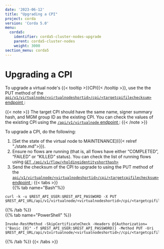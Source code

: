 ```yaml
---
date: '2023-06-12'
title: "Upgrading a CPI"
project: corda
version: 'Corda 5.0'
menu:
  corda5:
    identifier: corda5-cluster-nodes-upgrade
    parent: corda5-cluster-nodes
    weight: 3000
section_menu: corda5
---
```


# Upgrading a CPI

To upgrade a virtual node's {{< tooltip >}}CPI{{< /tooltip >}}, use the the PUT method of the <a href ="../../reference/rest-api/C5_OpenAPI.html#tag/Virtual-Node-API/operation/put_virtualnode__virtualnodeshortid__cpi__targetcpifilechecksum_">`api/v1/virtualnode/<virtualnodeshortid>/cpi/<targetcpifilechecksum>` endpoint </a>:

{{< note >}}
The target CPI should have the same name, signer summary hash, and MGM group ID as the existing CPI. You can check the values of the existing CPI using 
the <a href ="./retrieving.md">`/api/v1/virtualnode` endpoint </a>:
{{< /note >}}

To upgrade a CPI, do the following:

1. [Set the state of the virtual node to MAINTENANCE]({{< relref "./state.md">}}). 
2. Ensure no flows are running (that is, all flows have either “COMPLETED”, “FAILED” or “KILLED” status). You can check the list of running flows using <a href ="../../reference/rest-api/C5_OpenAPI.html#tag/Flow-Management-API/operation/get_flow__holdingidentityshorthash_">`GET /api/v1/flow/<holdingidentityshorthash>` </a>
3. Send the checksum of the CPI to upgrade to using the PUT method of the <a href ="../../reference/rest-api/C5_OpenAPI.html#tag/Virtual-Node-API/operation/put_virtualnode__virtualnodeshortid__cpi__targetcpifilechecksum_">`api/v1/virtualnode/<virtualnodeshortid>/cpi/<targetcpifilechecksum>` endpoint </a>:
{{< tabs >}}   
{{% tab name="Bash"%}}
```shell
curl -k -u $REST_API_USER:$REST_API_PASSWORD -X PUT $REST_API_URL/api/v1/virtualnode/<virtualnodeshortid>/cpi/<targetcpifilechecksum>
```
{{% /tab %}}   
{{% tab name="PowerShell" %}}
```shell
Invoke-RestMethod -SkipCertificateCheck -Headers @{Authorization=("Basic {0}" -f $REST_API_USER:$REST_API_PASSWORD)} -Method PUT -Uri $REST_API_URL/api/v1virtualnode/<virtualnodeshortid>//cpi/<targetcpifilechecksum>
```
{{% /tab %}}   {{< /tabs >}}